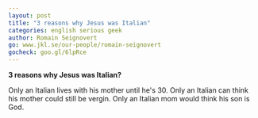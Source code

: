 ```yaml
---
layout: post
title: "3 reasons why Jesus was Italian"
categories: english serious geek
author: Romain Seignovert
go: www.jkl.se/our-people/romain-seignovert
gocheck: goo.gl/6lpRce
---
```

**3 reasons why Jesus was Italian?**

Only an Italian lives with his mother until he's 30.
Only an Italian can think his mother could still be vergin.
Only an Italian mom would think his son is God.
